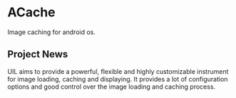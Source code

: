 ACache
======

Image caching for android os.

## Project News

UIL aims to provide a powerful, flexible and highly customizable instrument for image loading, caching and displaying. It provides a lot of configuration options and good control over the image loading and caching process.
